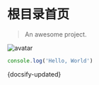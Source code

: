 
# 根目录首页

> An awesome project.


![avatar](/_media/logo.png)


```js
console.log('Hello, World')
```


 {docsify-updated} 
